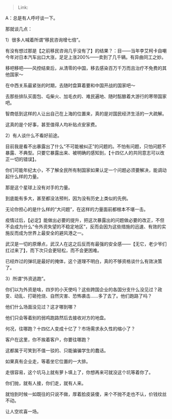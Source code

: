 > Link: 

A：总是有人呼吁谈一下。  
  
那就谈几点：  
  
1）很多人喊着所谓“移民咨询增七倍”。  
  
有没有想过那是【之前移民咨询几乎没有了】的结果？：目——当年李艾柯卡自嘲今年对日本汽车出口大涨，足足上涨200%——卖到了几千辆。有异曲同工之妙。  
  
移吧移吧——风控结束后，从清零的中国，移去感染百万千万而且治疗不免费的其他国家～  
  
在中西关系最紧张的时期，去随时盘算着要和中国开战的国家吧～  
  
去那些排队买面包、屯柴火、加毛衣的、难民遍地、随时酝酿着大游行的寒带国家吧。  
  
智商低到这样的人让出自己在上海的位置来，真的是对国民经济生活的一大疏解。  
  
这真的是个好事，甚至值得人均补贴点安家费。  
  
2）有人谈什么不看好前途。  
  
目前我是看不出暴露出了什么“不可能被纠正”的问题的。不怕有问题，只怕问题不暴露、不典型。只要它暴露出来、被明确的感知到，【十四亿人的共同意志可以改正一切的错误】。  
  
你们可能年纪太小，不了解全民所有制国家如果认定一个问题必须要解决，能调动起什么样的力量。  
  
那是这个星球上没有对手的力量。  
  
到底能有多大，甚至都没法预判，因为没有历史上类似的先例。  
  
无论你担心的是什么样的“大问题”，在这样的力量面前都根本不堪一击。  
  
疫情过后，【必定】能做出必要的提升，把这次暴露出的问题做必要的改正，不但不会成为什么“令外资失望的不稳定地区”，反而会因为这些措施的迅速、有效的实施反而成为世界上最安全的避风港之一。  
  
武汉是一切的原爆点，武汉人在这之后反而有最强的安全感——【无它，老少爷们扛过来了】，而下次只会更轻松，而不会更困难。  
  
已经炸过的弹坑是最好的掩体，这个道理不明白，真的不够资格谈什么有效决策了。  
  
3）所谓“外资逃跑”。  
  
你们以为外资是啥，四岁的小天使吗？这些跨国企业的各国分支什么没见过？政变、动乱、打砸抢烧、自然灾害、恐怖袭击……多了去了。他们跑路了吗？  
  
他们什么场面没见过？这才哪到哪？  
  
他们只会等着别的弱鸡跑路然后去接收对方的地盘。  
  
何况，往哪跑？十四亿人变成十亿了？市场需求永久性的缩小了？  
  
客户在这里，你不挨着客户，你要往哪跑？  
  
这都属于可笑到不值一驳的、只能骗骗学生的蠢话。  
  
如果真有企业走，等着坐它位置的一大排。  
  
走很容易，这个坑马上就有萝卜填上了，你想再来可就没这个坑等着你了。  
  
你们抛，就有人接，你们走，就有人来。  
  
就怕到时候一如既往的只说不做，厚着脸皮装傻，来个不抛不走也不认，价钱纹丝不动。  
  
让人空欢喜一场。
